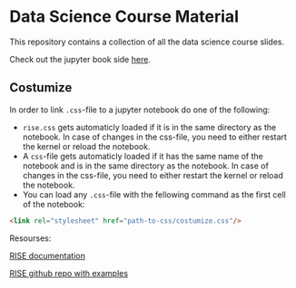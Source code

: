 # Data Science Course Material

This repository contains a collection of all the data science course slides. 

Check out the jupyter book side [here](https://curly-adventure-y24rglw.pages.github.io/).


## Costumize
In order to link `.css`-file to a jupyter notebook do one of the following:
* `rise.css` gets automaticly loaded if it is in the same directory as the notebook. In case of changes in the css-file, you need to either restart the kernel or reload the notebook.
* A `css`-file gets automaticly loaded if it has the same name of the notebook and is in the same directory as the notebook. In case of changes in the css-file, you need to either restart the kernel or reload the notebook.
* You can load any `.css`-file with the fellowing command as the first cell of the notebook:
```html
<link rel="stylesheet" href="path-to-css/costumize.css"/>
```

Resourses:

[RISE documentation](https://rise.readthedocs.io/en/stable/customize.html#adding-custom-css)

[RISE github repo with examples](https://github.com/damianavila/RISE/blob/master/doc/customize.md)